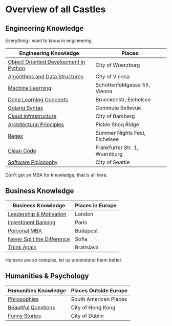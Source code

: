# Overview of all Castles

## Engineering Knowledge

Everything I want to know in engineering.

| Engineering Knowledge                                                         | Places                        |
| ----------------------------------------------------------------------------- | ----------------------------- |
| [Object Oriented Development in Python](/pages/castle-object-oriented-python) | City of Wuerzburg             |
| [Algorithms and Data Structures](/pages/algorithms-and-data-structures)       | City of Vienna                |
| [Machine Learning](/pages/castle-machine-learning)                            | Schottenfeldgasse 55, Vienna  |
| [Deep Learning Concepts](/pages/castle-deep-learning)                         | Brueckenstr, Eichelsee        |
| [Golang Syntax](/pages/castle-golang)                                         | Commute Bellevue              |
| [Cloud Infrastructure](/pages/castle-cloud-infrastructure)                    | City of Bamberg               |
| [Architectural Principles](pages/castle-architectural-principles)             | Pickle Snoq Ridge             |
| [Regex](/pages/castle-golang.md)                                              | Summer Nights Fest, Eichelsee |
| [Clean Code](/pages/castle-clean-code.md)                                     | Frankfurter Str. 1, Wuerzburg |
| [Software Philosophy](/pages/castle-software-philosophy)                      | City of Seattle               |

Don't get an MBA for knowledge, that is all here.

## Business Knowledge

| Business Knowledge                                                | Places in Europe |
| ----------------------------------------------------------------- | ---------------- |
| [Leadership & Motivation](/pages/castle-leadership-motivation.md) | London           |
| [Investment Banking](/pages/castle-investment-banking.md)         | Paris            |
| [Personal MBA](/pages/castle-personal-mba.md)                     | Budapest         |
| [Never Split the Difference](/pages/castle-difference.md)         | Sofia            |
| [Think Again](/pages/castle-think-again.md)                       | Bratislava       |

Humans are so complex, let us understand them better.

## Humanities & Psychology

| Humanities Knowledge                                     | Places Outside Europe |
| -------------------------------------------------------- | --------------------- |
| [Philosophies](/pages/castle-philosophy)                 | South American Places |
| [Beautiful Questions](/pages/castle-beautiful-questions) | City of Hong Kong     |
| [Funny Stories](/pages/castle-funny-stories)             | City of Dublin        |